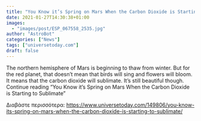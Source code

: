 ```yaml
---
title: "You Know it’s Spring on Mars When the Carbon Dioxide is Starting to Sublimate"
date: 2021-01-27T14:30:38+01:00
images:
  - "images/post/ESP_067558_2535.jpg"
author: "AstroBot"
categories: ["News"]
tags: ["universetoday.com"]
draft: false
---
```


The northern hemisphere of Mars is beginning to thaw from winter. But for the red planet, that doesn’t mean that birds will sing and flowers will bloom. It means that the carbon dioxide will sublimate. It’s still beautiful though. Continue reading “You Know it’s Spring on Mars When the Carbon Dioxide is Starting to Sublimate” 

Διαβάστε περισσότερα: https://www.universetoday.com/149806/you-know-its-spring-on-mars-when-the-carbon-dioxide-is-starting-to-sublimate/
